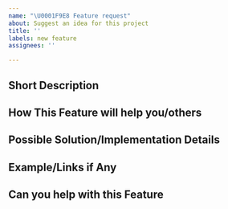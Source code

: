 ```yaml
---
name: "\U0001F9E8 Feature request"
about: Suggest an idea for this project
title: ''
labels: new feature
assignees: ''

---
```


<!-- Please fill out as much of the template as you can. Delete sections if unneccesary -->
<!-- 
Make Sure you've checked out Existing Issues
-->

## Short Description
<!-- Describe Your Idea -->


## **How This Feature will help you/others**


## **Possible Solution/Implementation Details**
<!-- Describe the solution you'd like. -->


## **Example/Links if Any**
<!-- Link to already similar features across other OSS documentation -->

## **Can you help with this Feature**
<!-- Pull Requests are much Appreciated -->

<!-- End. -->
<!--
Thank you rimpa ! Your help makes our documentation better. We *deeply* appreciate it.
-->
